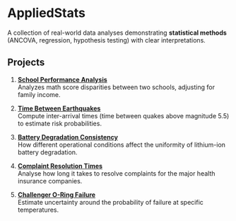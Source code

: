 # AppliedStats

A collection of real-world data analyses demonstrating **statistical methods** (ANCOVA, regression, hypothesis testing) with clear interpretations.

## Projects
1. **[School Performance Analysis](01-School-Performance-Analysis)**  
   Analyzes math score disparities between two schools, adjusting for family income.

2. **[Time Between Earthquakes](02-Time-Between-Earthquakes)**  
   Compute inter-arrival times (time between quakes above magnitude 5.5) to estimate risk probabilities.

3. **[Battery Degradation Consistency](03-Battery-Degradation-Consistency)**  
   How different operational conditions affect the uniformity of lithium-ion battery degradation.

4. **[Complaint Resolution Times](04-Complaint-Resolution-Times)**  
   Analyse how long it takes to resolve complaints for the major health insurance companies.

5. **[Challenger O-Ring Failure](05-Challenger-O-Ring-Failure)**  
   Estimate uncertainty around the probability of failure at specific temperatures.   
